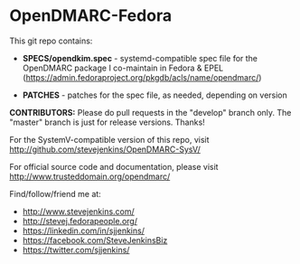 OpenDMARC-Fedora
===============
This git repo contains:

- **SPECS/opendkim.spec** - systemd-compatible spec file for the OpenDMARC package I co-maintain in Fedora & EPEL (https://admin.fedoraproject.org/pkgdb/acls/name/opendmarc/)

- **PATCHES** - patches for the spec file, as needed, depending on version

**CONTRIBUTORS:** Please do pull requests in the "develop" branch only. The "master" branch is just for release versions. Thanks!

For the SystemV-compatible version of this repo, visit http://github.com/stevejenkins/OpenDMARC-SysV/

For official source code and documentation, please visit http://www.trusteddomain.org/opendmarc/

Find/follow/friend me at:
- http://www.stevejenkins.com/
- http://stevej.fedorapeople.org/
- https://linkedin.com/in/sjjenkins/
- https://facebook.com/SteveJenkinsBiz
- https://twitter.com/sjjenkins/
